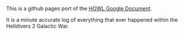 This is a github pages port of the [HOWL Google Document](https://docs.google.com/document/d/1lvlNVU5aNPcUtPpxAsFS93P2xOJTAt-4HfKQH-IxRaA/).

It is a minute accurate log of everything that ever happened within the Helldivers 2 Galactic War.